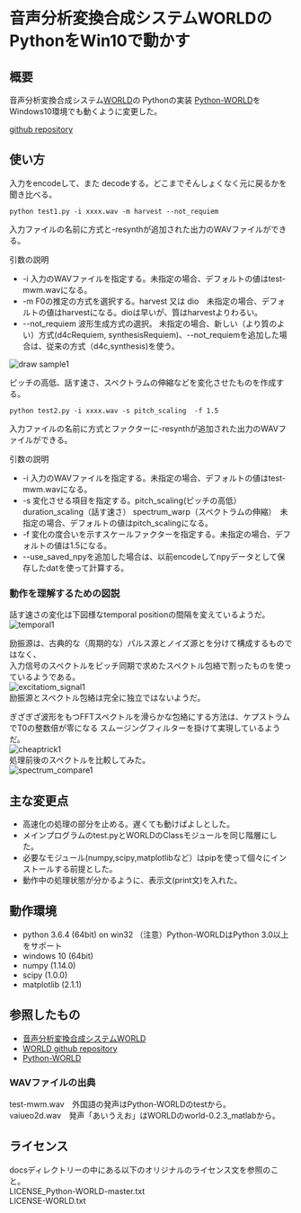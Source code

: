 # 音声分析変換合成システムWORLDのPythonをWin10で動かす

## 概要  

音声分析変換合成システム[WORLD](http://www.kki.yamanashi.ac.jp/~mmorise/world/)の
Pythonの実装 [Python-WORLD](https://github.com/tuanad121/Python-WORLD)を
Windows10環境でも動くように変更した。 

[github repository](https://github.com/shun60s/Python-WORLD-Win10)  


## 使い方  

入力をencodeして、また decodeする。どこまでそんしょくなく元に戻るかを聞き比べる。  
```
python test1.py -i xxxx.wav -m harvest --not_requiem
```
入力ファイルの名前に方式と-resynthが追加された出力のWAVファイルができる。  
  
引数の説明  
- -i 入力のWAVファイルを指定する。未指定の場合、デフォルトの値はtest-mwm.wavになる。
- -m F0の推定の方式を選択する。harvest 又は dio　未指定の場合、デフォルトの値はharvestになる。dioは早いが、質はharvestよりわるい。
- --not_requiem 波形生成方式の選択。 未指定の場合、新しい（より質のよい）方式(d4cRequiem, synthesisRequiem)、--not_requiemを追加した場合は、従来の方式（d4c,synthesis)を使う。  

![draw sample1](docs/Output_Figure_sample1.png)  

  

ピッチの高低、話す速さ、スペクトラムの伸縮などを変化させたものを作成する。  
```
python test2.py -i xxxx.wav -s pitch_scaling  -f 1.5 
```
入力ファイルの名前に方式とファクターに-resynthが追加された出力のWAVファイルができる。  
  
引数の説明  
- -i 入力のWAVファイルを指定する。未指定の場合、デフォルトの値はtest-mwm.wavになる。
- -s 変化させる項目を指定する。pitch_scaling(ピッチの高低） duration_scaling（話す速さ） spectrum_warp（スペクトラムの伸縮）　未指定の場合、デフォルトの値はpitch_scalingになる。
- -f 変化の度合いを示すスケールファクターを指定する。未指定の場合、デフォルトの値は1.5になる。
- --use_saved_npyを追加した場合は、以前encodeしてnpyデータとして保存したdatを使って計算する。


### 動作を理解するための図説  


話す速さの変化は下図様なtemporal positionの間隔を変えているようだ。  
![temporal1](docs/temporal_position.png)   


励振源は、古典的な（周期的な）パルス源とノイズ源とを分けて構成するものではなく、  
入力信号のスペクトルをピッチ同期で求めたスペクトル包絡で割ったものを使っているようである。  
![excitatiom_signal1](docs/excitation_signal.png)   
励振源とスペクトル包絡は完全に独立ではないようだ。  


ぎざぎざ波形をもつFFTスペクトルを滑らかな包絡にする方法は、ケプストラムでT0の整数倍が零になる
スムージングフィルターを掛けて実現しているようだ。  
![cheaptrick1](docs/remove-TM-comp.png)   
処理前後のスペクトルを比較してみた。  
![spectrum_compare1](docs/aiueo_spectrum_compare.png)   


## 主な変更点  

- 高速化の処理の部分を止める。遅くても動けばよしとした。
- メインプログラムのtest.pyとWORLDのClassモジュールを同じ階層にした。
- 必要なモジュール(numpy,scipy,matplotlibなど）はpipを使って個々にインストールする前提とした。
- 動作中の処理状態が分かるように、表示文(print文)を入れた。


## 動作環境  

- python 3.6.4 (64bit) on win32  （注意）Python-WORLDはPython 3.0以上をサポート
- windows 10 (64bit)
- numpy (1.14.0)
- scipy (1.0.0)
- matplotlib (2.1.1)


## 参照したもの  

- [音声分析変換合成システムWORLD](http://www.kki.yamanashi.ac.jp/~mmorise/world/)
- [WORLD github repository](https://github.com/mmorise/World)
- [Python-WORLD](https://github.com/tuanad121/Python-WORLD)

### WAVファイルの出典  

test-mwm.wav　外国語の発声はPython-WORLDのtestから。  
vaiueo2d.wav　発声「あいうえお」はWORLDのworld-0.2.3_matlabから。  


## ライセンス  
docsディレクトリーの中にある以下のオリジナルのライセンス文を参照のこと。   
LICENSE_Python-WORLD-master.txt  
LICENSE-WORLD.txt  

